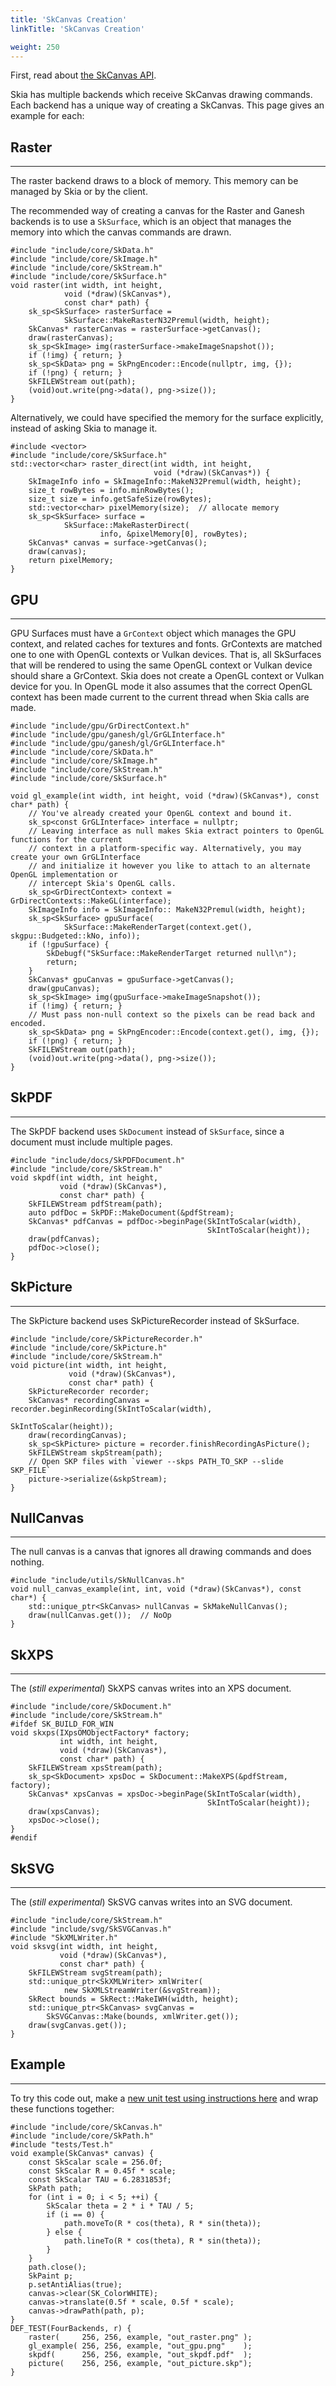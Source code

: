 ```yaml
---
title: 'SkCanvas Creation'
linkTitle: 'SkCanvas Creation'

weight: 250
---
```


First, read about [the SkCanvas API](../skcanvas_overview).

Skia has multiple backends which receive SkCanvas drawing commands. Each backend
has a unique way of creating a SkCanvas. This page gives an example for each:

## Raster

---

The raster backend draws to a block of memory. This memory can be managed by
Skia or by the client.

The recommended way of creating a canvas for the Raster and Ganesh backends is
to use a `SkSurface`, which is an object that manages the memory into which the
canvas commands are drawn.

<!--?prettify lang=cc?-->

    #include "include/core/SkData.h"
    #include "include/core/SkImage.h"
    #include "include/core/SkStream.h"
    #include "include/core/SkSurface.h"
    void raster(int width, int height,
                void (*draw)(SkCanvas*),
                const char* path) {
        sk_sp<SkSurface> rasterSurface =
                SkSurface::MakeRasterN32Premul(width, height);
        SkCanvas* rasterCanvas = rasterSurface->getCanvas();
        draw(rasterCanvas);
        sk_sp<SkImage> img(rasterSurface->makeImageSnapshot());
        if (!img) { return; }
        sk_sp<SkData> png = SkPngEncoder::Encode(nullptr, img, {});
        if (!png) { return; }
        SkFILEWStream out(path);
        (void)out.write(png->data(), png->size());
    }

Alternatively, we could have specified the memory for the surface explicitly,
instead of asking Skia to manage it.

<!--?prettify lang=cc?-->

    #include <vector>
    #include "include/core/SkSurface.h"
    std::vector<char> raster_direct(int width, int height,
                                    void (*draw)(SkCanvas*)) {
        SkImageInfo info = SkImageInfo::MakeN32Premul(width, height);
        size_t rowBytes = info.minRowBytes();
        size_t size = info.getSafeSize(rowBytes);
        std::vector<char> pixelMemory(size);  // allocate memory
        sk_sp<SkSurface> surface =
                SkSurface::MakeRasterDirect(
                        info, &pixelMemory[0], rowBytes);
        SkCanvas* canvas = surface->getCanvas();
        draw(canvas);
        return pixelMemory;
    }

## GPU

---

GPU Surfaces must have a `GrContext` object which manages the GPU context, and
related caches for textures and fonts. GrContexts are matched one to one with
OpenGL contexts or Vulkan devices. That is, all SkSurfaces that will be rendered
to using the same OpenGL context or Vulkan device should share a GrContext. Skia
does not create a OpenGL context or Vulkan device for you. In OpenGL mode it
also assumes that the correct OpenGL context has been made current to the
current thread when Skia calls are made.

<!--?prettify lang=cc?-->

    #include "include/gpu/GrDirectContext.h"
    #include "include/gpu/ganesh/gl/GrGLInterface.h"
    #include "include/gpu/ganesh/gl/GrGLInterface.h"
    #include "include/core/SkData.h"
    #include "include/core/SkImage.h"
    #include "include/core/SkStream.h"
    #include "include/core/SkSurface.h"

    void gl_example(int width, int height, void (*draw)(SkCanvas*), const char* path) {
        // You've already created your OpenGL context and bound it.
        sk_sp<const GrGLInterface> interface = nullptr;
        // Leaving interface as null makes Skia extract pointers to OpenGL functions for the current
        // context in a platform-specific way. Alternatively, you may create your own GrGLInterface
        // and initialize it however you like to attach to an alternate OpenGL implementation or
        // intercept Skia's OpenGL calls.
        sk_sp<GrDirectContext> context = GrDirectContexts::MakeGL(interface);
        SkImageInfo info = SkImageInfo:: MakeN32Premul(width, height);
        sk_sp<SkSurface> gpuSurface(
                SkSurface::MakeRenderTarget(context.get(), skgpu::Budgeted::kNo, info));
        if (!gpuSurface) {
            SkDebugf("SkSurface::MakeRenderTarget returned null\n");
            return;
        }
        SkCanvas* gpuCanvas = gpuSurface->getCanvas();
        draw(gpuCanvas);
        sk_sp<SkImage> img(gpuSurface->makeImageSnapshot());
        if (!img) { return; }
        // Must pass non-null context so the pixels can be read back and encoded.
        sk_sp<SkData> png = SkPngEncoder::Encode(context.get(), img, {});
        if (!png) { return; }
        SkFILEWStream out(path);
        (void)out.write(png->data(), png->size());
    }

## SkPDF

---

The SkPDF backend uses `SkDocument` instead of `SkSurface`, since a document
must include multiple pages.

<!--?prettify lang=cc?-->

    #include "include/docs/SkPDFDocument.h"
    #include "include/core/SkStream.h"
    void skpdf(int width, int height,
               void (*draw)(SkCanvas*),
               const char* path) {
        SkFILEWStream pdfStream(path);
        auto pdfDoc = SkPDF::MakeDocument(&pdfStream);
        SkCanvas* pdfCanvas = pdfDoc->beginPage(SkIntToScalar(width),
                                                SkIntToScalar(height));
        draw(pdfCanvas);
        pdfDoc->close();
    }

## SkPicture

---

The SkPicture backend uses SkPictureRecorder instead of SkSurface.

<!--?prettify lang=cc?-->

    #include "include/core/SkPictureRecorder.h"
    #include "include/core/SkPicture.h"
    #include "include/core/SkStream.h"
    void picture(int width, int height,
                 void (*draw)(SkCanvas*),
                 const char* path) {
        SkPictureRecorder recorder;
        SkCanvas* recordingCanvas = recorder.beginRecording(SkIntToScalar(width),
                                                            SkIntToScalar(height));
        draw(recordingCanvas);
        sk_sp<SkPicture> picture = recorder.finishRecordingAsPicture();
        SkFILEWStream skpStream(path);
        // Open SKP files with `viewer --skps PATH_TO_SKP --slide SKP_FILE`
        picture->serialize(&skpStream);
    }

## NullCanvas

---

The null canvas is a canvas that ignores all drawing commands and does nothing.

<!--?prettify lang=cc?-->

    #include "include/utils/SkNullCanvas.h"
    void null_canvas_example(int, int, void (*draw)(SkCanvas*), const char*) {
        std::unique_ptr<SkCanvas> nullCanvas = SkMakeNullCanvas();
        draw(nullCanvas.get());  // NoOp
    }

## SkXPS

---

The (_still experimental_) SkXPS canvas writes into an XPS document.

<!--?prettify lang=cc?-->

    #include "include/core/SkDocument.h"
    #include "include/core/SkStream.h"
    #ifdef SK_BUILD_FOR_WIN
    void skxps(IXpsOMObjectFactory* factory;
               int width, int height,
               void (*draw)(SkCanvas*),
               const char* path) {
        SkFILEWStream xpsStream(path);
        sk_sp<SkDocument> xpsDoc = SkDocument::MakeXPS(&pdfStream, factory);
        SkCanvas* xpsCanvas = xpsDoc->beginPage(SkIntToScalar(width),
                                                SkIntToScalar(height));
        draw(xpsCanvas);
        xpsDoc->close();
    }
    #endif

## SkSVG

---

The (_still experimental_) SkSVG canvas writes into an SVG document.

<!--?prettify lang=cc?-->

    #include "include/core/SkStream.h"
    #include "include/svg/SkSVGCanvas.h"
    #include "SkXMLWriter.h"
    void sksvg(int width, int height,
               void (*draw)(SkCanvas*),
               const char* path) {
        SkFILEWStream svgStream(path);
        std::unique_ptr<SkXMLWriter> xmlWriter(
                new SkXMLStreamWriter(&svgStream));
        SkRect bounds = SkRect::MakeIWH(width, height);
        std::unique_ptr<SkCanvas> svgCanvas =
            SkSVGCanvas::Make(bounds, xmlWriter.get());
        draw(svgCanvas.get());
    }

## Example

---

To try this code out, make a
[new unit test using instructions here](/docs/dev/testing/tests) and wrap these
functions together:

<!--?prettify lang=cc?-->

    #include "include/core/SkCanvas.h"
    #include "include/core/SkPath.h"
    #include "tests/Test.h"
    void example(SkCanvas* canvas) {
        const SkScalar scale = 256.0f;
        const SkScalar R = 0.45f * scale;
        const SkScalar TAU = 6.2831853f;
        SkPath path;
        for (int i = 0; i < 5; ++i) {
            SkScalar theta = 2 * i * TAU / 5;
            if (i == 0) {
                path.moveTo(R * cos(theta), R * sin(theta));
            } else {
                path.lineTo(R * cos(theta), R * sin(theta));
            }
        }
        path.close();
        SkPaint p;
        p.setAntiAlias(true);
        canvas->clear(SK_ColorWHITE);
        canvas->translate(0.5f * scale, 0.5f * scale);
        canvas->drawPath(path, p);
    }
    DEF_TEST(FourBackends, r) {
        raster(     256, 256, example, "out_raster.png" );
        gl_example( 256, 256, example, "out_gpu.png"    );
        skpdf(      256, 256, example, "out_skpdf.pdf"  );
        picture(    256, 256, example, "out_picture.skp");
    }
